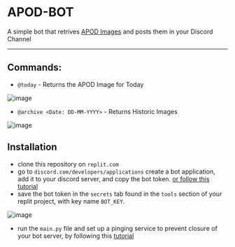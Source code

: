 # APOD-BOT
A simple bot that retrives [APOD Images](https://apod.nasa.gov/apod/astropix.html) and posts them in your Discord Channel

<hr/>

## Commands:

* `@today`  - Returns the APOD Image for Today


![image](https://user-images.githubusercontent.com/56450558/217480673-d2f29b91-00bc-4841-9589-5c7666b9675d.png)

* `@archive <Date: DD-MM-YYYY>` - Returns Historic Images


![image](https://user-images.githubusercontent.com/56450558/202884864-b441833d-563f-4783-bca4-9a67fcd82d3e.png)


## Installation

* clone this repository on `replit.com`
* go to `discord.com/developers/applications` create a bot application, add it to your discord server, and copy the bot token. [or follow this tutorial](https://www.youtube.com/watch?v=2FgMnZViNPA)
* save the bot token in the `secrets` tab found in the `tools` section of your replit project, with key name `BOT_KEY`.


![image](https://user-images.githubusercontent.com/56450558/202883288-2b6e185f-66df-4e43-97ef-aae9faae5ce6.png)

* run the `main.py` file and set up a pinging service to prevent closure of your bot server, by following this [tutorial](https://youtu.be/SPTfmiYiuok?t=3769)
